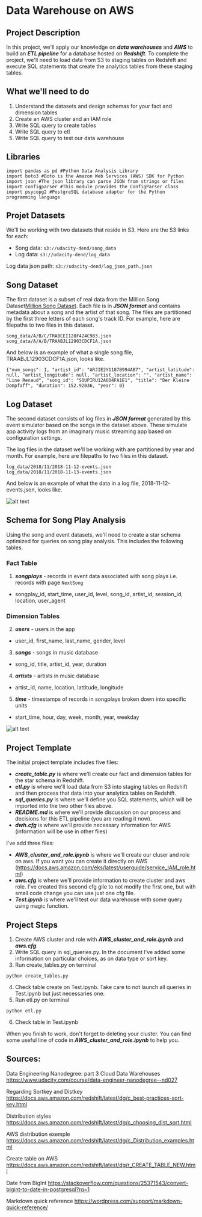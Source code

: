 # Data Warehouse on AWS

## Project Description

In this project, we'll apply our knowledge on ***data warehouses*** and ***AWS*** to build an ***ETL pipeline*** for a database hosted on ***Redshift***. To complete the project, we'll need to load data from S3 to staging tables on Redshift and execute SQL statements that create the analytics tables from these staging tables.

## What we'll need to do

1. Understand the datasets and design schemas for your fact and dimension tables
2. Create an AWS cluster and an IAM role
3. Write SQL query to create tables 
4. Write SQL query to etl
5. Write SQL query to test our data warehouse

## Libraries

```
import pandas as pd #Python Data Analysis Library
import boto3 #Boto is the Amazon Web Services (AWS) SDK for Python
import json #The json library can parse JSON from strings or files
import configparser #This module provides the ConfigParser class
import psycopg2 #PostgreSQL database adapter for the Python programming language 
```

## Projet Datasets

We'll be working with two datasets that reside in S3. Here are the S3 links for each:

* Song data: ```s3://udacity-dend/song_data```
* Log data: ```s3://udacity-dend/log_data```

Log data json path: ```s3://udacity-dend/log_json_path.json```

## Song Dataset

The first dataset is a subset of real data from the Million Song Dataset[Million Song Dataset](http://millionsongdataset.com/). Each file is in ***JSON format*** and contains metadata about a song and the artist of that song. The files are partitioned by the first three letters of each song's track ID. For example, here are filepaths to two files in this dataset.

```
song_data/A/B/C/TRABCEI128F424C983.json
song_data/A/A/B/TRAABJL12903CDCF1A.json
````

And below is an example of what a single song file, TRAABJL12903CDCF1A.json, looks like.

```
{"num_songs": 1, "artist_id": "ARJIE2Y1187B994AB7", "artist_latitude": null, "artist_longitude": null, "artist_location": "", "artist_name": "Line Renaud", "song_id": "SOUPIRU12A6D4FA1E1", "title": "Der Kleine Dompfaff", "duration": 152.92036, "year": 0}
```

## Log Dataset

The second dataset consists of log files in ***JSON format*** generated by this event simulator based on the songs in the dataset above. These simulate app activity logs from an imaginary music streaming app based on configuration settings.

The log files in the dataset we'll be working with are partitioned by year and month. For example, here are filepaths to two files in this dataset.

```
log_data/2018/11/2018-11-12-events.json
log_data/2018/11/2018-11-13-events.json
```

And below is an example of what the data in a log file, 2018-11-12-events.json, looks like.

![alt text](/Picture/log-data.png)

## Schema for Song Play Analysis

Using the song and event datasets, we'll need to create a star schema optimized for queries on song play analysis. This includes the following tables.

### Fact Table

1. ***songplays*** - records in event data associated with song plays i.e. records with page ```NextSong```
* songplay_id, start_time, user_id, level, song_id, artist_id, session_id, location, user_agent

### Dimension Tables

2. ***users*** - users in the app
* user_id, first_name, last_name, gender, level

3. ***songs*** - songs in music database
* song_id, title, artist_id, year, duration

4. ***artists*** - artists in music database
* artist_id, name, location, lattitude, longitude

5. ***time*** - timestamps of records in songplays broken down into specific units
* start_time, hour, day, week, month, year, weekday

![alt text](/Picture/star_schema.png)

## Project Template

The initial project template includes five files:

* ***create_table.py*** is where we'll create our fact and dimension tables for the star schema in Redshift.
* ***etl.py*** is where we'll load data from S3 into staging tables on Redshift and then process that data into your analytics tables on Redshift.
* ***sql_queries.py*** is where we'll define you SQL statements, which will be imported into the two other files above. 
* ***README.md*** is where we'll provide discussion on our process and decisions for this ETL pipeline (you are reading it now).
* ***dwh.cfg*** is where we'll provide necessary information for AWS (information will be use in other files)

I've add three files:

* ***AWS_cluster_and_role.ipynb*** is where we'll create our cluser and role on aws. If you want you can create it directly on AWS (https://docs.aws.amazon.com/eks/latest/userguide/service_IAM_role.html)
* ***aws.cfg*** is where we'll provide information to create cluster and aws role. I've created this second cfg gile to not modify the first one, but with small code change you can use just one cfg file.
* ***Test.ipynb*** is where we'll test our data warehouse with some query using magic function.

## Project Steps

1. Create AWS cluster and role with ***AWS_cluster_and_role.ipynb*** and ***aws.cfg***.
2. Write SQL query in sql_queries.py. In the document I've added some information on particular choices, as on data type or sort key.
3. Run create_tables.py on terminal
```
python create_tables.py
```
4. Check table create on Test.ipynb. Take care to not launch all queries in Test.ipynb but just necessaries one.
5. Run etl.py on terminal
```
python etl.py
```
6. Check table in Test.ipynb

When you finish to work, don't forget to deleting your cluster. You can find some useful line of code in ***AWS_cluster_and_role.ipynb*** to help you.

## Sources:

Data Engineering Nanodegree: part 3 Cloud Data Warehouses 
https://www.udacity.com/course/data-engineer-nanodegree--nd027

Regarding Sortkey and Distkey
https://docs.aws.amazon.com/redshift/latest/dg/c_best-practices-sort-key.html

Distribution styles
https://docs.aws.amazon.com/redshift/latest/dg/c_choosing_dist_sort.html

AWS distribution exemple 
https://docs.aws.amazon.com/redshift/latest/dg/c_Distribution_examples.html

Create table on AWS
https://docs.aws.amazon.com/redshift/latest/dg/r_CREATE_TABLE_NEW.html

Date from BigInt
https://stackoverflow.com/questions/25371543/convert-bigint-to-date-in-postgresql?rq=1

Markdown quick reference
https://wordpress.com/support/markdown-quick-reference/
